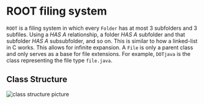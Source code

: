 # ROOT filing system

`ROOT` is a filing system in which every `Folder` has at most 3 subfolders and 3 subfiles. Using a *HAS A* relationship, a folder *HAS A* subfolder and that subfolder *HAS A* subsubfolder, and so on. This is similar to how a linked-list in C works. This allows for infinite expansion. A `File` is only a parent class and only serves as a base for file extensions. For example, `DOTjava` is the class representing the file type `file.java`.

## Class Structure

![class structure picture](https://yuml.me/fishdrowned/ROOT.png)